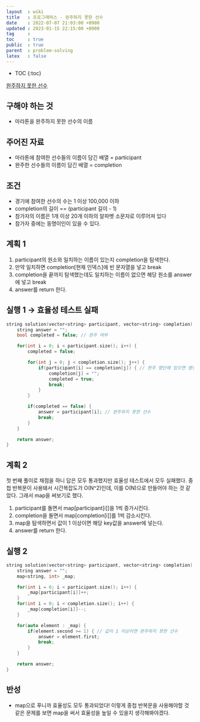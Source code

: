 ```yaml
---
layout  : wiki
title   : 프로그래머스 - 완주하지 못한 선수
date    : 2022-07-07 21:03:00 +0900
updated : 2023-01-15 22:15:00 +0900
tag     : 
toc     : true
public  : true
parent  : problem-solving
latex   : false
---
```


* TOC
{:toc}

[완주하지 못한 선수](https://school.programmers.co.kr/learn/courses/30/lessons/42576)

## 구해야 하는 것
- 마라톤을 완주하지 못한 선수의 이름

## 주어진 자료
- 마라톤에 참여한 선수들의 이름이 담긴 배열 = participant
- 완주한 선수들의 이름이 담긴 배열 = completion

## 조건
- 경기에 참여한 선수의 수는 1 이상 100,000 이하
- completion의 길이 == (participant 길이 - 1)
- 참가자의 이름은 1개 이상 20개 이하의 알파벳 소문자로 이루어져 있다
- 참가자 중에는 동명이인이 있을 수 있다.

## 계획 1
1. participant의 원소와 일치하는 이름이 있는지 completion을 탐색한다.
2. 만약 일치하면 completion[현재 인덱스]에 빈 문자열을 넣고 break
3. completion을 끝까지 탐색했는데도 일치하는 이름이 없으면 해당 원소를 answer에 넣고 break
4. answer를 return 한다.

## 실행 1 → 효율성 테스트 실패
```c
string solution(vector<string> participant, vector<string> completion) {
    string answer = "";
    bool completed = false; // 완주 여부

    for(int i = 0; i < participant.size(); i++) {
        completed = false;

        for(int j = 0; j < completion.size(); j++) {
            if(participant[i] == completion[j]) { // 완주 명단에 있으면 명단에서 제거
                completion[j] = "";
                completed = true;
                break;
            }
        }

        if(completed == false) {
            answer = participant[i]; // 완주하지 못한 선수
            break;
        }
    }

    return answer;
}
```

## 계획 2
첫 번째 풀이로 채점을 하니 답은 모두 통과했지만 효율성 테스트에서 모두 실패했다. 중첩 반복문이 사용돼서 시간복잡도가 O(N^2)인데, 이를 O(N)으로 만들어야 하는 것 같았다. 그래서 map을 써보기로 했다.

1. participant를 돌면서 map[participant[i]]을 1씩 증가시킨다.
2. completion을 돌면서 map[completion[i]]를 1씩 감소시킨다.
3. map을 탐색하면서 값이 1 이상이면 해당 key값을 answer에 넣는다.
4. answer를 return 한다.

## 실행 2
```c
string solution(vector<string> participant, vector<string> completion) {
    string answer = "";
    map<string, int> _map;

    for(int i = 0; i < participant.size(); i++) {
        _map[participant[i]]++;
    }
    for(int i = 0; i < completion.size(); i++) {
        _map[completion[i]]--;
    }

    for(auto element : _map) {
        if(element.second >= 1) { // 값이 1 이상이면 완주하지 못한 선수
            answer = element.first;
            break;
        }
    }

    return answer;
}
```

## 반성
- map으로 푸니까 효율성도 모두 통과되었다! 이렇게 중첩 반복문을 사용해야할 것 같은 문제를 보면 map을 써서 효율성을 높일 수 있을지 생각해봐야겠다.
